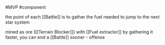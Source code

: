 #MVP 
#component 

the point of each [[Battle]] is to gather the fuel needed to jump to the next star system

mined as ore ([[Terrain Blocker]]) with [[Fuel extractor]] 
by gathering it faster, you can end a [[Battle]] sooner - offense
